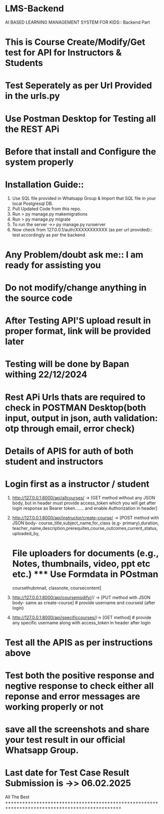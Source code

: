 # LMS-Backend

AI BASED LEARNING MANAGEMENT SYSTEM FOR KIDS:: Backend Part

# This is Course Create/Modify/Get test for API for Instructors & Students

# Test Seperately as per Url Provided in the urls.py

# Use Postman Desktop for Testing all the REST APi

# Before that install and Configure the system properly

# Installation Guide::

1. Use SQL file provided in Whatsapp Group & Import that SQL file in your local Postgresql DB.
2. Pull Updated Code from this repo.
3. Run > py manage.py makemigrations
4. Run > py manage.py migrate
5. To run the server ->> py manage.py runserver
6. Now check from 127.0.0.1/auth/XXXXXXXXXXX (as per url provided):: test accordingly as per the backend

# Any Problem/doubt ask me:: I am ready for assisting you

# Do not modify/change anything in the source code

# After Testing API'S upload result in proper format, link will be provided later

# Testing will be done by Bapan withing 22/12/2024

# Rest APi Urls thats are required to check in POSTMAN Desktop(both input, output in json, auth validation: otp through email, error check)

# Details of APIS for auth of both student and instructors

# Login first as a instructor / student
1. http://127.0.0.1:8000/api/allcourses/ -> [GET method without any JSON body, but in header must provide access_token which you will get after login response as Bearer token....... and enable Authorization in header]
2. http://127.0.0.1:8000/api/instructor/create-course/ -> [POST method with JSON body- course_title,subject_name,for_class (e.g- primary),duration,  teacher_name,description,prerequites,course_outcomes,current_status, uploaded_by,
    # File uploaders for documents (e.g., Notes, thumbnails, video, ppt etc etc.) *** Use Formdata in POstman
    coursethubmnail, classnote, coursecontent]

3. http://127.0.0.1:8000/api/coursemodify/<username>/<id>/ -> [PUT method with JSON body- same as create-course] # provide username and courseid (after login)
4.  http://127.0.0.1:8000/api/specificcourses/<username>/-> [GET method] # provide any specific username along with access_token in header after login

# Test all the APIS as per instructions above

# Test both the positive response and negtive response to check either all reponse and error messages are working properly or not

# save all the screenshots and share your test result in our official Whatsapp Group.

# Last date for Test Case Result Submission is ->> 06.02.2025
All The Best +++++++++++++++++++++++++++++++++++++++++++++++++++++++++++++++++++++++++++++++++++++++++++++++
